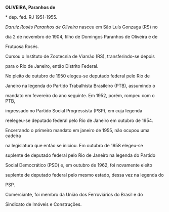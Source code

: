 **OLIVEIRA, Paranhos de**



\* dep. fed. RJ 1951-1955.



*Daruiz Rosés Paranhos de Oliveira* nasceu em São Luís Gonzaga (RS) no

dia 2 de novembro de 1904, filho de Domingos Paranhos de Oliveira e de

Frutuosa Rosés.



Cursou o Instituto de Zootecnia de Viamão (RS), transferindo-se depois

para o Rio de Janeiro, então Distrito Federal.



No pleito de outubro de 1950 elegeu-se deputado federal pelo Rio de

Janeiro na legenda do Partido Trabalhista Brasileiro (PTB), assumindo o

mandato em fevereiro do ano seguinte. Em 1952, porém, rompeu com o PTB,

ingressado no Partido Social Progressista (PSP), em cuja legenda

reelegeu-se deputado federal pelo Rio de Janeiro em outubro de 1954.

Encerrando o primeiro mandato em janeiro de 1955, não ocupou uma cadeira

na legislatura que então se iniciou. Em outubro de 1958 elegeu-se

suplente de deputado federal pelo Rio de Janeiro na legenda do Partido

Social Democrático (PSD) e, em outubro de 1962, foi novamente eleito

suplente de deputado federal pelo mesmo estado, dessa vez na legenda do

PSP.



Comerciante, foi membro da União dos Ferroviários do Brasil e do

Sindicato de Imóveis e Construções.



